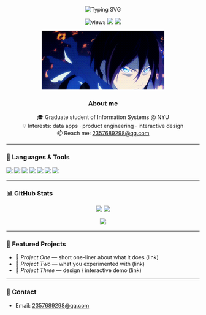 <!-- Centered animated intro -->
<p align="center">
  <img src="https://readme-typing-svg.demolab.com?font=Fira+Code&weight=500&size=28&pause=900&center=true&vCenter=true&width=700&lines=Hi%2C+I'm+Biao+Chen+%F0%9F%91%8B;NYU+Information+Systems+Graduate;Loves+Data%2C+Design%2C+and+Dev" alt="Typing SVG" />
</p>

<!-- Profile badges -->
<p align="center">
  <img src="https://komarev.com/ghpvc/?username=BennetttChen&style=flat&label=Profile%20views" alt="views" />
  <a href="mailto:2357689298@qq.com"><img src="https://img.shields.io/badge/Email-2357689298%40qq.com-blue?logo=gmail" /></a>
  <a href="https://www.linkedin.com/" target="_blank"><img src="https://img.shields.io/badge/LinkedIn-Connect-informational?logo=linkedin" /></a>
</p>

<!-- Hero GIF -->
<p align="center">
  <img src="https://github.com/BennetttChen/BennetttChen/blob/main/yato.gif" width="320" alt="Yato GIF" />
</p>

<h3 align="center">About me</h3>
<p align="center">
  🎓 Graduate student of Information Systems @ NYU <br/>
  💡 Interests: data apps · product engineering · interactive design <br/>
  📫 Reach me: <a href="mailto:2357689298@qq.com">2357689298@qq.com</a>
</p>

---

### 🧰 Languages & Tools
<p>
  <img src="https://img.shields.io/badge/Python-3776AB?logo=python&logoColor=white" />
  <img src="https://img.shields.io/badge/Java-007396?logo=java&logoColor=white" />
  <img src="https://img.shields.io/badge/Linux-FCC624?logo=linux&logoColor=black" />
  <img src="https://img.shields.io/badge/Git-F05032?logo=git&logoColor=white" />
  <img src="https://img.shields.io/badge/Unity-000000?logo=unity&logoColor=white" />
  <img src="https://img.shields.io/badge/Figma-F24E1E?logo=figma&logoColor=white" />
  <img src="https://img.shields.io/badge/Framer-0055FF?logo=framer&logoColor=white" />
</p>

---

### 📊 GitHub Stats
<p align="center">
  <img src="https://github-readme-stats.vercel.app/api?username=BennetttChen&show_icons=true&rank_icon=github&hide_title=true&theme=transparent" height="160" />
  <img src="https://streak-stats.demolab.com?user=BennetttChen&theme=transparent&hide_longest_streak=true" height="160" />
</p>
<p align="center">
  <img src="https://github-readme-stats.vercel.app/api/top-langs/?username=BennetttChen&layout=compact&langs_count=8&theme=transparent" height="160" />
</p>

---

### 🚀 Featured Projects
- 🔭 *Project One* — short one-liner about what it does (link)
- 🧪 *Project Two* — what you experimented with (link)
- 🎨 *Project Three* — design / interactive demo (link)

---

### 🤝 Contact
- Email: <a href="mailto:2357689298@qq.com">2357689298@qq.com</a>


